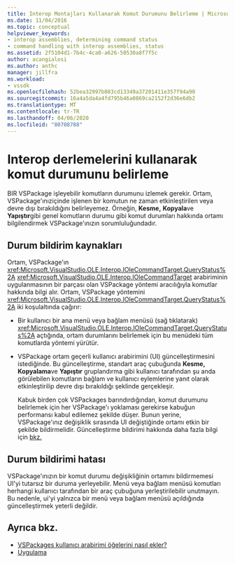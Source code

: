 ```yaml
---
title: Interop Montajları Kullanarak Komut Durumunu Belirleme | Microsoft Dokümanlar
ms.date: 11/04/2016
ms.topic: conceptual
helpviewer_keywords:
- interop assemblies, determining command status
- command handling with interop assemblies, status
ms.assetid: 2f5104d1-7b4c-4ca0-a626-50530a8f7f5c
author: acangialosi
ms.author: anthc
manager: jillfra
ms.workload:
- vssdk
ms.openlocfilehash: 52bea32997b083cd13349a37201411e357f94a90
ms.sourcegitcommit: 16a4a5da4a4fd795b46a0869ca2152f2d36e6db2
ms.translationtype: MT
ms.contentlocale: tr-TR
ms.lasthandoff: 04/06/2020
ms.locfileid: "80708708"
---
```

# <a name="determine-command-status-by-using-interop-assemblies"></a>Interop derlemelerini kullanarak komut durumunu belirleme
BIR VSPackage işleyebilir komutların durumunu izlemek gerekir. Ortam, VSPackage'ınıziçinde işlenen bir komutun ne zaman etkinleştirilen veya devre dışı bırakıldığını belirleyemez. Örneğin, **Kesme,** **Kopyala**ve **Yapıştır**gibi genel komutların durumu gibi komut durumları hakkında ortamı bilgilendirmek VSPackage'ınızın sorumluluğundadır.

## <a name="status-notification-sources"></a>Durum bildirim kaynakları
 Ortam, VSPackage'ın <xref:Microsoft.VisualStudio.OLE.Interop.IOleCommandTarget.QueryStatus%2A> <xref:Microsoft.VisualStudio.OLE.Interop.IOleCommandTarget> arabiriminin uygulanmasının bir parçası olan VSPackage yöntemi aracılığıyla komutlar hakkında bilgi alır. Ortam, VSPackage yöntemini <xref:Microsoft.VisualStudio.OLE.Interop.IOleCommandTarget.QueryStatus%2A> iki koşulaltında çağırır:

- Bir kullanıcı bir ana menü veya bağlam menüsü (sağ tıklatarak) <xref:Microsoft.VisualStudio.OLE.Interop.IOleCommandTarget.QueryStatus%2A> açtığında, ortam durumlarını belirlemek için bu menüdeki tüm komutlarda yöntemi yürütür.

- VSPackage ortam geçerli kullanıcı arabirimini (UI) güncelleştirmesini istediğinde. Bu güncelleştirme, standart araç çubuğunda **Kesme,** **Kopyalama**ve **Yapıştır** gruplandırma gibi kullanıcı tarafından şu anda görülebilen komutların bağlam ve kullanıcı eylemlerine yanıt olarak etkinleştirilip devre dışı bırakıldığı şeklinde gerçekleşir.

  Kabuk birden çok VSPackages barındırdığından, komut durumunu belirlemek için her VSPackage'ı yoklaması gerekirse kabuğun performansı kabul edilemez şekilde düşer. Bunun yerine, VSPackage'ınız değişiklik sırasında UI değiştiğinde ortamı etkin bir şekilde bildirmelidir. Güncelleştirme bildirimi hakkında daha fazla bilgi için [bkz.](../../extensibility/updating-the-user-interface.md)

## <a name="status-notification-failure"></a>Durum bildirimi hatası
 VSPackage'ınızın bir komut durumu değişikliğinin ortamını bildirmemesi UI'yi tutarsız bir duruma yerleyebilir. Menü veya bağlam menüsü komutları herhangi kullanıcı tarafından bir araç çubuğuna yerleştirilebilir unutmayın. Bu nedenle, ui'yi yalnızca bir menü veya bağlam menüsü açıldığında güncelleştirmek yeterli değildir.

## <a name="see-also"></a>Ayrıca bkz.
- [VSPackages kullanıcı arabirimi öğelerini nasıl ekler?](../../extensibility/internals/how-vspackages-add-user-interface-elements.md)
- [Uygulama](../../extensibility/internals/command-implementation.md)
